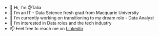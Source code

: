 - 👋 Hi, I’m @Talia
- 👀 I’m an IT - Data Science fresh grad from Macquarie University
- 🌱 I’m currently working on transitioning to my dream role - Data Analyst
- 💞️ I’m interested in Data roles and the tech industry
- 📫 Feel free to reach me on [LinkedIn](https://www.linkedin.com/in/talia-ngo/)
